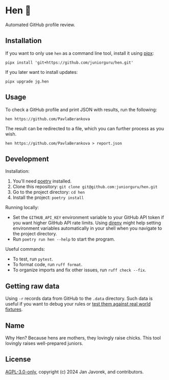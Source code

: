 # Hen 🐔
Automated GitHub profile review.

## Installation

If you want to only use `hen` as a command line tool, install it using [pipx](https://pipx.pypa.io/):

```
pipx install 'git+https://github.com/juniorguru/hen.git'
```

If you later want to install updates:

```
pipx upgrade jg.hen
```

## Usage

To check a GitHub profile and print JSON with results, run the following:

```
hen https://github.com/PavlaBerankova
```

The result can be redirected to a file, which you can further process as you wish.

```
hen https://github.com/PavlaBerankova > report.json
```

## Development

Installation:

1.  You'll need [poetry](https://python-poetry.org/) installed.
2.  Clone this repository: `git clone git@github.com:juniorguru/hen.git`
3.  Go to the project directory: `cd hen`
4.  Install the project: `poetry install`

Running locally:

-   Set the `GITHUB_API_KEY` environment variable to your GitHub API token if you want higher GitHub API rate limits.
    Using [direnv](https://direnv.net/) might help setting environment variables automatically in your shell when you navigate to the project directory.
-   Run `poetry run hen --help` to start the program.

Useful commands:

-   To test, run `pytest`.
-   To format code, run `ruff format`.
-   To organize imports and fix other issues, run `ruff check --fix`.

## Getting raw data
Using `-r` records data from GitHub to the `.data` directory.
Such data is useful if you want to debug your rules or [test them against real world fixtures](https://github.com/yanyongyu/githubkit/issues/98#issuecomment-2059235461).

## Name
Why Hen?
Because hens are mothers, they lovingly raise chicks.
This tool lovingly raises well-prepared juniors.

## License
[AGPL-3.0-only](LICENSE), copyright (c) 2024 Jan Javorek, and contributors.
